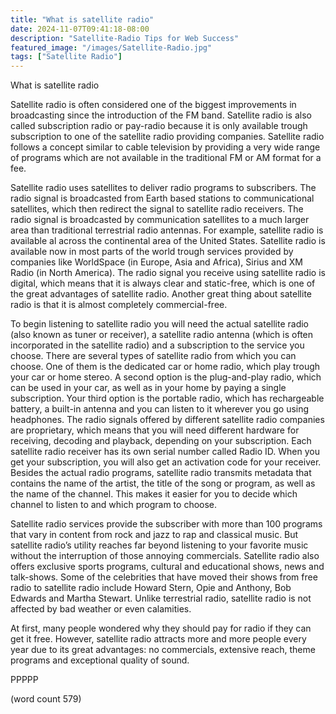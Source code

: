 ```yaml
---
title: "What is satellite radio"
date: 2024-11-07T09:41:18-08:00
description: "Satellite-Radio Tips for Web Success"
featured_image: "/images/Satellite-Radio.jpg"
tags: ["Satellite Radio"]
---
```


What is satellite radio

Satellite radio is often considered one of the biggest improvements in broadcasting since the introduction of the FM band. Satellite radio is also called subscription radio or pay-radio because it is only available trough subscription to one of the satellite radio providing companies. Satellite radio follows a concept similar to cable television by providing a very wide range of programs which are not available in the traditional FM or AM format for a fee.   

Satellite radio uses satellites to deliver radio programs to subscribers. The radio signal is broadcasted from Earth based stations to communicational satellites, which then redirect the signal to satellite radio receivers. The radio signal is broadcasted by communication satellites to a much larger area than traditional terrestrial radio antennas. For example, satellite radio is available al across the continental area of the United States. Satellite radio is available now in most parts of the world trough services provided by companies like WorldSpace (in Europe, Asia and Africa), Sirius and XM Radio (in North America). The radio signal you receive using satellite radio is digital, which means that it is always clear and static-free, which is one of the great advantages of satellite radio. Another great thing about satellite radio is that it is almost completely commercial-free.  

To begin listening to satellite radio you will need the actual satellite radio (also known as tuner or receiver), a satellite radio antenna (which is often incorporated in the satellite radio) and a subscription to the service you choose. There are several types of satellite radio from which you can choose. One of them is the dedicated car or home radio, which play trough your car or home stereo. A second option is the plug-and-play radio, which can be used in your car, as well as in your home by paying a single subscription. Your third option is the portable radio, which has rechargeable battery, a built-in antenna and you can listen to it wherever you go using headphones. The radio signals offered by different satellite radio companies are proprietary, which means that you will need different hardware for receiving, decoding and playback, depending on your subscription. Each satellite radio receiver has its own serial number called Radio ID. When you get your subscription, you will also get an activation code for your receiver. Besides the actual radio programs, satellite radio transmits metadata that contains the name of the artist, the title of the song or program, as well as the name of the channel. This makes it easier for you to decide which channel to listen to and which program to choose.   

Satellite radio services provide the subscriber with more than 100 programs that vary in content from rock and jazz to rap and classical music. But satellite radio’s utility reaches far beyond listening to your favorite music without the interruption of those annoying commercials. Satellite radio also offers exclusive sports programs, cultural and educational shows, news and talk-shows. Some of the celebrities that have moved their shows from free radio to satellite radio include Howard Stern, Opie and Anthony, Bob Edwards and Martha Stewart. Unlike terrestrial radio, satellite radio is not affected by bad weather or even calamities.  

At first, many people wondered why they should pay for radio if they can get it free. However, satellite radio attracts more and more people every year due to its great advantages: no commercials, extensive reach, theme programs and exceptional quality of sound. 

PPPPP

(word count 579)


